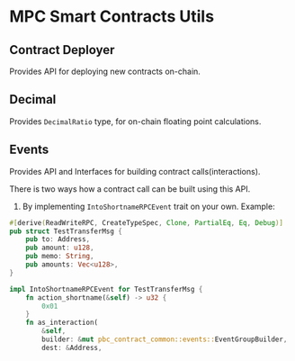 # MPC Smart Contracts Utils

## Contract Deployer

Provides API for deploying new contracts on-chain.

## Decimal

Provides `DecimalRatio` type, for on-chain floating point calculations.

## Events

Provides API and Interfaces for building contract calls(interactions).

There is two ways how a contract call can be built using this API.

1. By implementing `IntoShortnameRPCEvent` trait on your own. Example:

```rust
#[derive(ReadWriteRPC, CreateTypeSpec, Clone, PartialEq, Eq, Debug)]
pub struct TestTransferMsg {
    pub to: Address,
    pub amount: u128,
    pub memo: String,
    pub amounts: Vec<u128>,
}

impl IntoShortnameRPCEvent for TestTransferMsg {
    fn action_shortname(&self) -> u32 {
        0x01
    }
    fn as_interaction(
        &self,
        builder: &mut pbc_contract_common::events::EventGroupBuilder,
        dest: &Address,
